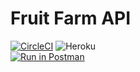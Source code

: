 # Fruit Farm API

[![CircleCI](https://circleci.com/gh/MarceloBerlitz/fruit-farm-api.svg?style=svg)](https://circleci.com/gh/MarceloBerlitz/fruit-farm-api)  ![Heroku](http://heroku-badge.herokuapp.com/?app=heroku-badge&root=groups) <br/>
[![Run in Postman](https://run.pstmn.io/button.svg)](https://app.getpostman.com/run-collection/96fc09c9b78807cfcd35#?env%5Blocal%5D=W3sia2V5IjoiZnJ1aXQtZmFybSIsInZhbHVlIjoiaHR0cDovL2xvY2FsaG9zdDozMDAxIiwiZW5hYmxlZCI6dHJ1ZX1d)
